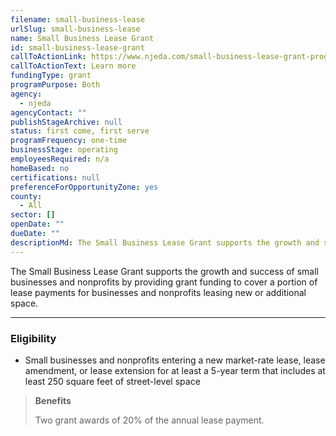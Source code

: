 ```yaml
---
filename: small-business-lease
urlSlug: small-business-lease
name: Small Business Lease Grant
id: small-business-lease-grant
callToActionLink: https://www.njeda.com/small-business-lease-grant-program/
callToActionText: Learn more
fundingType: grant
programPurpose: Both
agency:
  - njeda
agencyContact: ""
publishStageArchive: null
status: first come, first serve
programFrequency: one-time
businessStage: operating
employeesRequired: n/a
homeBased: no
certifications: null
preferenceForOpportunityZone: yes
county:
  - All
sector: []
openDate: ""
dueDate: ""
descriptionMd: The Small Business Lease Grant supports the growth and success of small businesses and nonprofits by providing grant funding to cover a portion of lease payments for businesses and nonprofits leasing new or additional space.
---
```


The Small Business Lease Grant supports the growth and success of small businesses and nonprofits by providing grant funding to cover a portion of lease payments for businesses and nonprofits leasing new or additional space.

---

### Eligibility

- Small businesses and nonprofits entering a new market-rate lease, lease amendment, or lease extension for at least a 5-year term that includes at least 250 square feet of street-level space

> **Benefits**
>
> Two grant awards of 20% of the annual lease payment.
